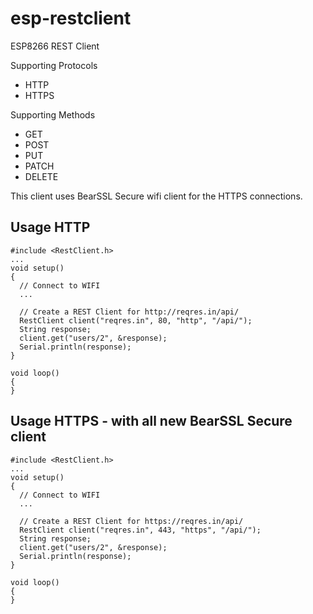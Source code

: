 # esp-restclient
ESP8266 REST Client

Supporting Protocols

- HTTP
- HTTPS

Supporting Methods

- GET
- POST
- PUT
- PATCH
- DELETE

This client uses BearSSL Secure wifi client for the HTTPS connections.


## Usage HTTP

```
#include <RestClient.h>
...
void setup()
{
  // Connect to WIFI
  ...
  
  // Create a REST Client for http://reqres.in/api/
  RestClient client("reqres.in", 80, "http", "/api/");
  String response;
  client.get("users/2", &response);
  Serial.println(response);
}

void loop()
{
}
```

## Usage HTTPS - with all new BearSSL Secure client

```
#include <RestClient.h>
...
void setup()
{
  // Connect to WIFI
  ...
  
  // Create a REST Client for https://reqres.in/api/
  RestClient client("reqres.in", 443, "https", "/api/");
  String response;
  client.get("users/2", &response);
  Serial.println(response);
}

void loop()
{
}
```
